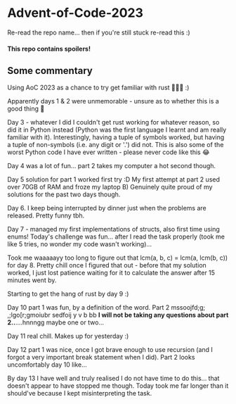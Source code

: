 # Advent-of-Code-2023
Re-read the repo name... then if you're still stuck re-read this :)

#### This repo contains spoilers!

## Some commentary
Using AoC 2023 as a chance to try get familiar with rust 🦀🦀🦀 :)

Apparently days 1 & 2 were unmemorable - unsure as to whether this is a good thing 👀

Day 3 - whatever I did I couldn't get rust working for whatever reason, so did it in Python instead (Python was the first language I learnt and am really familiar with it). Interestingly, having a tuple of symbols worked, but having a tuple of non-symbols (i.e. any digit or '.') did not. This is also some of the worst Python code I have ever written - please never code like this 😂

Day 4 was a lot of fun... part 2 takes my computer a hot second though.

Day 5 solution for part 1 worked first try :D My first attempt at part 2 used over 70GB of RAM and froze my laptop B) Genuinely quite proud of my solutions for the past two days though.

Day 6. I keep being interrupted by dinner just when the problems are released. Pretty funny tbh.

Day 7 - managed my first implementations of structs, also first time using enums! Today's challenge was fun... after I read the task properly (took me like 5 tries, no wonder my code wasn't working)...

Took me waaaaayy too long to figure out that lcm(a, b, c) = lcm(a, lcm(b, c)) for day 8. Pretty chill once I figured that out - before that my solution worked, I just lost patience waiting for it to calculate the answer after 15 minutes went by.

Starting to get the hang of rust by day 9 :)

Day 10 part 1 was fun, by a definition of the word. Part 2 mssoojfd;g; ,;lgo[r;gmoiubr  sedfoij  y v   b bb  **I will not be taking any questions about part 2..**....hnnngg maybe one or two...

Day 11 real chill. Makes up for yesterday :)

Day 12 part 1 was nice, once I got brave enough to use recursion (and I forgot a very important break statement when I did). Part 2 looks uncomfortably day 10 like...

By day 13 I have well and truly realised I do not have time to do this... that doesn't appear to have stopped me though. Today took me far longer than it should've because I kept misinterpreting the task.
